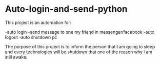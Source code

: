 # Auto-login-and-send-python

This project is an automation for:

-auto login
-send message to one my friend in messenger/facebook
-auto logout
-auto shutdown pc

The purpose of this project is to inform the person that I am going to sleep and every technologies will be shutdown that one of the reason why I am still awake.



